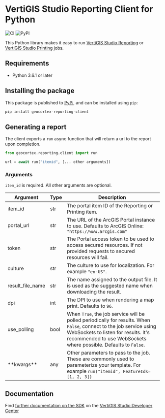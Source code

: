 # VertiGIS Studio Reporting Client for Python

![CI](https://github.com/geocortex/vertigis-reporting-client-py/workflows/CI/badge.svg) ![PyPI](https://img.shields.io/pypi/v/geocortex-reporting-client)

This Python library makes it easy to run [VertiGIS Studio Reporting](https://www.vertigisstudio.com/products/vertigis-studio-reporting/) or [VertiGIS Studio Printing](https://www.vertigisstudio.com/products/vertigis-studio-printing/) jobs.

## Requirements

- Python 3.6.1 or later

## Installing the package

This package is published to [PyPi](https://pypi.org/project/geocortex-reporting-client/), and can be installed using `pip`:

```bash
pip install geocortex-reporting-client
```

## Generating a report

The client exports a `run` async function that will return a url to the report upon completion.

```py
from geocortex.reporting.client import run

url = await run("itemid", [... other arguments])
```

### Arguments

`item_id` is required. All other arguments are optional.

| Argument       | Type | Description                                                                                                                                                                                                                    |
| -------------- | ---- | ------------------------------------------------------------------------------------------------------------------------------------------------------------------------------------------------------------------------------ |
| item_id        | str  | The portal item ID of the Reporting or Printing item.                                                                                                                                                                          |
| portal_url     | str  | The URL of the ArcGIS Portal instance to use. Defaults to ArcGIS Online: `"https://www.arcgis.com"`                                                                                                                            |
| token          | str  | The Portal access token to be used to access secured resources. If not provided requests to secured resources will fail.                                                                                                       |
| culture        | str  | The culture to use for localization. For example `"en-US"`.                                                                                                                                                                    |
| result_file_name    | str  | The name assigned to the output file. It is used as the suggested name when downloading the result.  |
| dpi            | int  | The DPI to use when rendering a map print. Defaults to `96`.                                                                                                                                                                   |
| use_polling    | bool | When `True`, the job service will be polled periodically for results. When `False`, connect to the job service using WebSockets to listen for results. It's recommended to use WebSockets where possible. Defaults to `False`. |
| \*\*kwargs\*\* | any  | Other parameters to pass to the job. These are commonly used to parameterize your template. For example `run("itemid", FeatureIds=[1, 2, 3])`                                                                                  |

## Documentation

Find [further documentation on the SDK](https://developers.geocortex.com/docs/reporting/sdk-overview/) on the [VertiGIS Studio Developer Center](https://developers.geocortex.com/docs/reporting/overview/)
